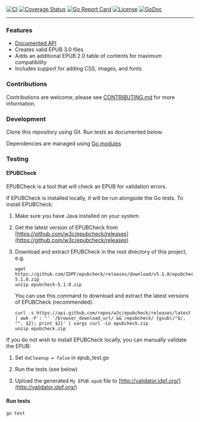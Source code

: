[![CI](https://github.com/go-shiori/go-epub/workflows/CI/badge.svg)](https://github.com/go-shiori/go-epub/actions)
[![Coverage Status](https://coveralls.io/repos/github/go-shiori/go-epub/badge.svg)](https://coveralls.io/github/go-shiori/go-epub)
[![Go Report Card](https://goreportcard.com/badge/github.com/go-shiori/go-epub)](https://goreportcard.com/report/github.com/go-shiori/go-epub)
[![License](https://img.shields.io/badge/license-MIT-blue.svg)](https://github.com/go-shiori/go-epub/blob/master/LICENSE)
[![GoDoc](https://godoc.org/github.com/go-shiori/go-epub?status.svg)](https://godoc.org/github.com/go-shiori/go-epub)

---

### Features
- [Documented API](https://godoc.org/github.com/go-shiori/go-epub)
- Creates valid EPUB 3.0 files
- Adds an additional EPUB 2.0 table of contents for maximum compatibility
- Includes support for adding CSS, images, and fonts

### Contributions

Contributions are welcome; please see [CONTRIBUTING.md](CONTRIBUTING.md) for more information.

### Development

Clone this repository using Git. Run tests as documented below.

Dependencies are managed using [Go modules](https://golang.org/ref/mod)

### Testing

#### EPUBCheck

EPUBCheck is a tool that will check an EPUB for validation errors.

If EPUBCheck is installed locally, it will be run alongside the Go tests. To install EPUBCheck:

1. Make sure you have Java installed on your system

1. Get the latest version of EPUBCheck from [https://github.com/w3c/epubcheck/releases](https://github.com/w3c/epubcheck/releases)

1. Download and extract EPUBCheck in the root directory of this project, e.g.

   ```
   wget https://github.com/IDPF/epubcheck/releases/download/v5.1.0/epubcheck-5.1.0.zip
   unzip epubcheck-5.1.0.zip
   ```

   You can use this command to download and extract the latest versions of EPUBCheck (recommended).

   ```
   curl -s https://api.github.com/repos/w3c/epubcheck/releases/latest | awk -F': "' '/browser_download_url/ && /epubcheck/ {gsub(/"$/, "", $2); print $2}' | xargs curl -Lo epubcheck.zip
   unzip epubcheck.zip
   ```

If you do not wish to install EPUBCheck locally, you can manually validate the EPUB:

1. Set `doCleanup = false` in epub_test.go

1. Run the tests (see below)

1. Upload the generated `My EPUB.epub` file to [http://validator.idpf.org/](http://validator.idpf.org/)

#### Run tests

```
go test
```
